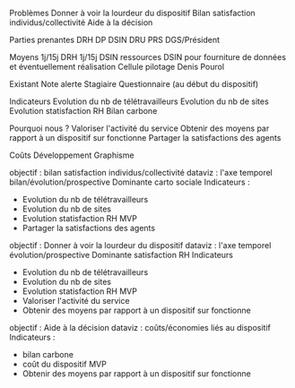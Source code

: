 Problèmes
Donner à voir la lourdeur du dispositif
Bilan satisfaction individus/collectivité
Aide à la décision

Parties prenantes
DRH
DP
DSIN
DRU
PRS
DGS/Président

Moyens
1j/15j DRH
1j/15j DSIN
ressources DSIN pour fourniture de données et éventuellement réalisation
Cellule pilotage Denis Pourol

Existant
Note alerte
Stagiaire
Questionnaire (au début du dispositif)

Indicateurs
Evolution du nb de télétravailleurs
Evolution du nb de sites
Evolution statisfaction RH
Bilan carbone

Pourquoi nous ?
Valoriser l'activité du service
Obtenir des moyens par rapport à un dispositif sur fonctionne
Partager la satisfactions des agents

Coûts
Développement
Graphisme


objectif :  bilan satisfaction individus/collectivité
dataviz :  l'axe temporel bilan/évolution/prospective Dominante carto sociale
Indicateurs : 
* Evolution du nb de télétravailleurs
* Evolution du nb de sites
* Evolution statisfaction RH
MVP 
* Partager la satisfactions des agents

objectif :  Donner à voir la lourdeur du dispositif
dataviz :  l'axe temporel évolution/prospective Dominante satisfaction RH
Indicateurs 
* Evolution du nb de télétravailleurs
* Evolution du nb de sites
* Evolution statisfaction RH
MVP 
* Valoriser l'activité du service
* Obtenir des moyens par rapport à un dispositif sur fonctionne

objectif :  Aide à la décision
dataviz :  coûts/économies liés au dispositif
Indicateurs : 
* bilan carbone
* coût du dispositif
MVP 
* Obtenir des moyens par rapport à un dispositif sur fonctionne
